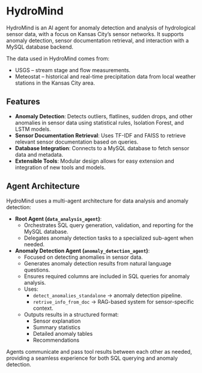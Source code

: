 # HydroMind

HydroMind is an AI agent for anomaly detection and analysis of hydrological sensor data, with a focus on Kansas City’s sensor networks. It supports anomaly detection, sensor documentation retrieval, and interaction with a MySQL database backend. 

The data used in HydroMind comes from:
- USGS – stream stage and flow measurements.
- Meteostat – historical and real-time precipitation data from local weather stations in the Kansas City area.

## Features
- **Anomaly Detection**: Detects outliers, flatlines, sudden drops, and other anomalies in sensor data using statistical rules, Isolation Forest, and LSTM models.
- **Sensor Documentation Retrieval**: Uses TF-IDF and FAISS to retrieve relevant sensor documentation based on queries.
- **Database Integration**: Connects to a MySQL database to fetch sensor data and metadata.
- **Extensible Tools**: Modular design allows for easy extension and integration of new tools and models.

## Agent Architecture

HydroMind uses a multi-agent architecture for data analysis and anomaly detection:

- **Root Agent (`data_analysis_agent`)**: 
    - Orchestrates SQL query generation, validation, and reporting for the MySQL database. 
    - Delegates anomaly detection tasks to a specialized sub-agent when needed.
- **Anomaly Detection Agent (`anomaly_detection_agent`)**: 
    - Focused on detecting anomalies in sensor data.
    - Generates anomaly detection results from natural language questions.
    - Ensures required columns are included in SQL queries for anomaly analysis.
    - Uses:
        - `detect_anomalies_standalone` → anomaly detection pipeline.
        - `retrive_info_from_doc` → RAG-based system for sensor-specific context.
    - Outputs results in a structured format:
        - Sensor explanation
        - Summary statistics
        - Detailed anomaly tables
        - Recommendations

Agents communicate and pass tool results between each other as needed, providing a seamless experience for both SQL querying and anomaly detection.